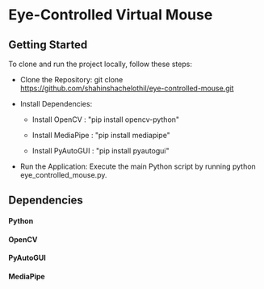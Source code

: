 # Eye-Controlled Virtual Mouse


## Getting Started

To clone and run the project locally, follow these steps:

- Clone the Repository: git clone https://github.com/shahinshachelothil/eye-controlled-mouse.git
  
- Install Dependencies:

  - Install OpenCV : "pip install opencv-python"

  - Install MediaPipe : "pip install mediapipe"

  - Install PyAutoGUI : "pip install pyautogui"

- Run the Application: Execute the main Python script by running python eye_controlled_mouse.py.

## Dependencies

#### Python 
#### OpenCV
#### PyAutoGUI
#### MediaPipe
